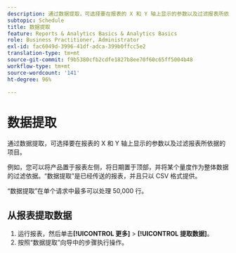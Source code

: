 ```yaml
---
description: 通过数据提取，可选择要在报表的 X 和 Y 轴上显示的参数以及过滤报表所依据的项目。
subtopic: Schedule
title: 数据提取
feature: Reports & Analytics Basics & Analytics Basics
role: Business Practitioner, Administrator
exl-id: fac6049d-3996-41df-adca-399b0ffcc5e2
translation-type: tm+mt
source-git-commit: f9b5380cfb2cdfe1827b8ee70f60c65ff5004b48
workflow-type: tm+mt
source-wordcount: '141'
ht-degree: 96%

---
```


# 数据提取

通过数据提取，可选择要在报表的 X 和 Y 轴上显示的参数以及过滤报表所依据的项目。

例如，您可以将产品置于报表左侧，将日期置于顶部，并将某个量度作为整体数据的过滤依据。“数据提取”是已经传送的报表，并且只以 CSV 格式提供。

“数据提取”在单个请求中最多可以处理 50,000 行。

## 从报表提取数据

1. 运行报表，然后单击&#x200B;**[!UICONTROL 更多]** > **[!UICONTROL 提取数据]**。
1. 按照“数据提取”向导中的步骤执行操作。
